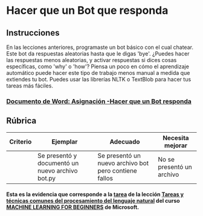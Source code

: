 # Hacer que un Bot que responda

## Instrucciones

En las lecciones anteriores, programaste un bot básico con el cual chatear. Este bot da respuestas aleatorias hasta que le digas 'bye'. ¿Puedes hacer las respuestas menos aleatorias, y activar respuestas si dices cosas específicas, como 'why' o 'how'? Piensa un poco en cómo el aprendizaje automático puede hacer este tipo de trabajo menos manual a medida que extiendes tu bot. Puedes usar las librerías NLTK o TextBlob para hacer tus tareas más fáciles.

<h3><a href="./Mejoras-para-el-Bot-Marvin.docx">Documento de Word: Asignación -Hacer que un Bot responda </a></h3>


## Rúbrica

| Criterio | Ejemplar                                     | Adecuado                                         | Necesita mejorar       |
| -------- | --------------------------------------------- | ------------------------------------------------ | ----------------------- |
|          | Se presentó y documentó un nuevo archivo bot.py | Se presentó un nuevo archivo bot pero contiene fallos | No se presentó un archivo |

#### Esta es la evidencia que corresponde a la <a href="https://github.com/microsoft/ML-For-Beginners/blob/main/6-NLP/2-Tasks/translations/assignment.es.md">tarea</a> de la lección <a href="https://github.com/microsoft/ML-For-Beginners/blob/main/6-NLP/2-Tasks/translations/README.es.md">Tareas y técnicas comunes del procesamiento del lenguaje natural</a> del curso <a href="https://github.com/microsoft/ML-For-Beginners/tree/main"> MACHINE LEARNING FOR BEGINNERS</a> de Microsoft.